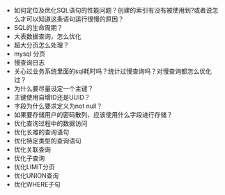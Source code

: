 - 如何定位及优化SQL语句的性能问题？创建的索引有没有被使用到?或者说怎么才可以知道这条语句运行很慢的原因？  
- SQL的生命周期？  
- 大表数据查询，怎么优化  
- 超大分页怎么处理？  
- mysql 分页  
- 慢查询日志  
- 关心过业务系统里面的sql耗时吗？统计过慢查询吗？对慢查询都怎么优化过？  
- 为什么要尽量设定一个主键？  
- 主键使用自增ID还是UUID？  
- 字段为什么要求定义为not null？  
- 如果要存储用户的密码散列，应该使用什么字段进行存储？  
- 优化查询过程中的数据访问  
- 优化长难的查询语句  
- 优化特定类型的查询语句  
- 优化关联查询  
- 优化子查询  
- 优化LIMIT分页  
- 优化UNION查询    
- 优化WHERE子句     
